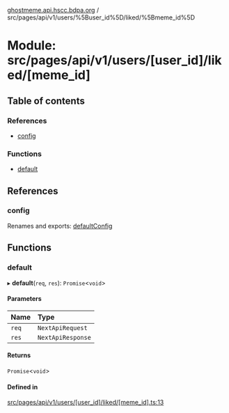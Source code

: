 [ghostmeme.api.hscc.bdpa.org](../README.md) / src/pages/api/v1/users/%5Buser_id%5D/liked/%5Bmeme_id%5D

# Module: src/pages/api/v1/users/[user\_id]/liked/[meme\_id]

## Table of contents

### References

- [config](src_pages_api_v1_users__user_id__liked__meme_id_.md#config)

### Functions

- [default](src_pages_api_v1_users__user_id__liked__meme_id_.md#default)

## References

### config

Renames and exports: [defaultConfig](src_backend_middleware.md#defaultconfig)

## Functions

### default

▸ **default**(`req`, `res`): `Promise`<`void`\>

#### Parameters

| Name | Type |
| :------ | :------ |
| `req` | `NextApiRequest` |
| `res` | `NextApiResponse` |

#### Returns

`Promise`<`void`\>

#### Defined in

[src/pages/api/v1/users/[user_id]/liked/[meme_id].ts:13](https://github.com/nhscc/ghostmeme.api.hscc.bdpa.org/blob/311fb73/src/pages/api/v1/users/[user_id]/liked/[meme_id].ts#L13)
